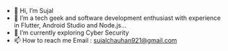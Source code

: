 - 👋 Hi, I’m Sujal
- 👀 I’m a tech geek and software development enthusiast with experience in Flutter, Android Studio and Node.js...
- 🌱 I’m currently exploring Cyber Security
- 📫 How to reach me Email : sujalchauhan921@gmail.com 

<!---
CyberFreak01/CyberFreak01 is a ✨ special ✨ repository because its `README.md` (this file) appears on your GitHub profile.
You can click the Preview link to take a look at your changes.
--->
